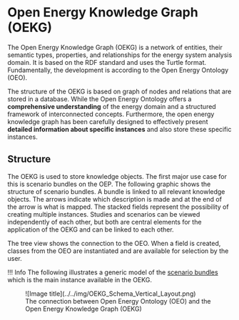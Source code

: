 # Open Energy Knowledge Graph (OEKG)

The Open Energy Knowledge Graph (OEKG) is a network of entities, their semantic types, properties, and relationships for the energy system analysis domain. It is based on the RDF standard and uses the Turtle format.
Fundamentally, the development is according to the Open Energy Ontology (OEO).

The structure of the OEKG is based on graph of nodes and relations that are stored in a database. While the Open Energy Ontology offers a **comprehensive understanding** of the energy domain and a structured framework of interconnected concepts. Furthermore, the open energy knowledge graph has been carefully designed to effectively present **detailed information about specific instances** and also store these specific instances.

## Structure

The OEKG is used to store knowledge objects. The first major use case for this is scenario bundles on the OEP. The following graphic shows the structure of scenario bundles. A bundle is linked to all relevant knowledge objects. The arrows indicate which description is made and at the end of the arrow is what is mapped. The stacked fields represent the possibility of creating multiple instances. Studies and scenarios can be viewed independently of each other, but both are central elements for the application of the OEKG and can be linked to each other.

The tree view shows the connection to the OEO. When a field is created, classes from the OEO are instantiated and are available for selection by the user.

!!! Info
    The following  illustrates a generic model of the [scenario bundles](../templates-and-specification/scenario-bundles.md) which is the main instance available in the OEKG.

<figure markdown>
  ![Image title](../../img/OEKG_Schema_Vertical_Layout.png)
  <figcaption>The connection between Open Energy Ontology (OEO) and the Open Energy Knowledge Graph (OEKG)</figcaption>
</figure>
